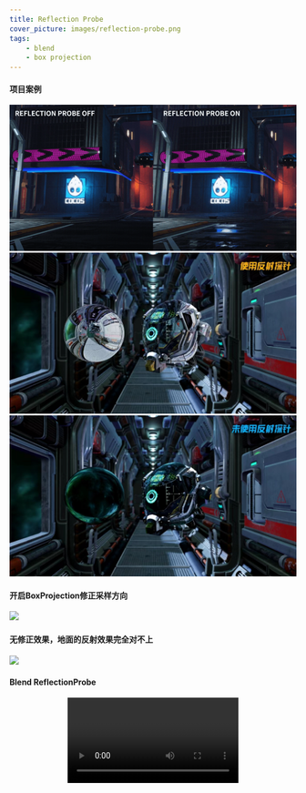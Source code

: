 ```yaml
---
title: Reflection Probe
cover_picture: images/reflection-probe.png
tags:
    - blend
    - box projection
---
```

#### 项目案例
![](/works-images/reflection-probe.png)
![](/works-images/use-probe.jpg)
![](/works-images/use-skybox.jpg)
#### 开启BoxProjection修正采样方向
![](/works-images/box-p1.png)
#### 无修正效果，地面的反射效果完全对不上
![](/works-images/box-p2.png)
#### Blend ReflectionProbe
<video src="https://xb-resource.oss-cn-shanghai.aliyuncs.com/probe-blend.mp4" controls="controls" style="max-width: 100%; display: block; margin-left: auto; margin-right: auto;">
</video>
